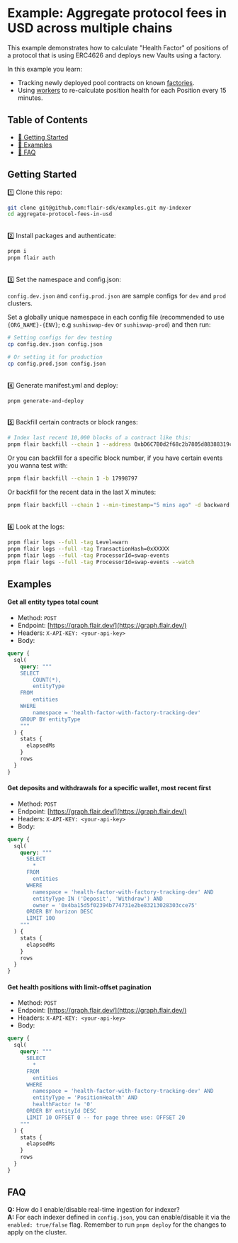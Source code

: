 # Example: Aggregate protocol fees in USD across multiple chains

This example demonstrates how to calculate "Health Factor" of positions of a protocol that is using ERC4626 and deploys new Vaults using a factory.

In this example you learn:
* Tracking newly deployed pool contracts on known [factories](./factories.csv). 
* Using [workers](https://docs.flair.build/advanced/workers) to re-calculate position health for each Position every 15 minutes.

## Table of Contents

- [🏁 Getting Started](#getting-started)
- [💎 Examples](#examples)
- [🤔 FAQ](#faq)

## Getting Started

1️⃣ Clone this repo:

```bash
git clone git@github.com:flair-sdk/examples.git my-indexer
cd aggregate-protocol-fees-in-usd
```

<br /> 
2️⃣ Install packages and authenticate:

```bash
pnpm i
pnpm flair auth
```

<br />
3️⃣ Set the namespace and config.json:

`config.dev.json` and `config.prod.json` are sample configs for `dev` and `prod` clusters.

Set a globally unique namespace in each config file (recommended to use `{ORG_NAME}-{ENV}`; e.g `sushiswap-dev` or `sushiswap-prod`) and then run:

```bash
# Setting configs for dev testing
cp config.dev.json config.json

# Or setting it for production
cp config.prod.json config.json
```

<br />
4️⃣ Generate manifest.yml and deploy:

```bash
pnpm generate-and-deploy
```

<br />
5️⃣ Backfill certain contracts or block ranges:

```bash
# Index last recent 10,000 blocks of a contract like this:
pnpm flair backfill --chain 1 --address 0xbD6C7B0d2f68c2b7805d88388319cfB6EcB50eA9 -d backward --max-blocks 10000
```

Or you can backfill for a specific block number, if you have certain events you wanna test with:

```bash
pnpm flair backfill --chain 1 -b 17998797
```

Or backfill for the recent data in the last X minutes:

```bash
pnpm flair backfill --chain 1 --min-timestamp="5 mins ago" -d backward
```

<br />
6️⃣ Look at the logs:

```bash
pnpm flair logs --full -tag Level=warn
pnpm flair logs --full -tag TransactionHash=0xXXXXX
pnpm flair logs --full -tag ProcessorId=swap-events
pnpm flair logs --full -tag ProcessorId=swap-events --watch
```



## Examples

#### Get all entity types total count

- Method: `POST`
- Endpoint: [https://graph.flair.dev/](https://graph.flair.dev/)
- Headers: `X-API-KEY: <your-api-key>`
- Body:

```graphql
query {
  sql(
    query: """
    SELECT
        COUNT(*),
        entityType
    FROM
        entities
    WHERE
        namespace = 'health-factor-with-factory-tracking-dev'
    GROUP BY entityType
    """
  ) {
    stats {
      elapsedMs
    }
    rows
  }
}
```

#### Get deposits and withdrawals for a specific wallet, most recent first

- Method: `POST`
- Endpoint: [https://graph.flair.dev/](https://graph.flair.dev/)
- Headers: `X-API-KEY: <your-api-key>`
- Body:

```graphql
query {
  sql(
    query: """
      SELECT
        *
      FROM
        entities
      WHERE
        namespace = 'health-factor-with-factory-tracking-dev' AND
        entityType IN ('Deposit', 'Withdraw') AND
        owner = '0x4ba15d5f02394b774731e2be83213028303cce75'
      ORDER BY horizon DESC
      LIMIT 100
    """
  ) {
    stats {
      elapsedMs
    }
    rows
  }
}
```

#### Get health positions with limit-offset pagination

- Method: `POST`
- Endpoint: [https://graph.flair.dev/](https://graph.flair.dev/)
- Headers: `X-API-KEY: <your-api-key>`
- Body:

```graphql
query {
  sql(
    query: """
      SELECT
        *
      FROM
        entities
      WHERE
        namespace = 'health-factor-with-factory-tracking-dev' AND
        entityType = 'PositionHealth' AND
        healthFactor != '0'
      ORDER BY entityId DESC
      LIMIT 10 OFFSET 0 -- for page three use: OFFSET 20
    """
  ) {
    stats {
      elapsedMs
    }
    rows
  }
}
```



## FAQ

**Q:** How do I enable/disable real-time ingestion for indexer? <br />
**A:** For each indexer defined in `config.json`, you can enable/disable it via the `enabled: true/false` flag. Remember to run `pnpm deploy` for the changes to apply on the cluster. <br/><br />
